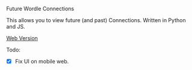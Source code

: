 Future Wordle Connections

This allows you to view future (and past) Connections. Written in Python and JS.

[Web Version](https://slowpoke111.github.io/Future-Connections/)

Todo:
- [x] Fix UI on mobile web.
